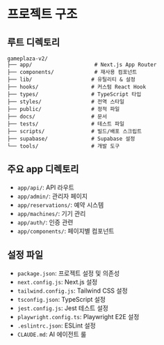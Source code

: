 # 프로젝트 구조

## 루트 디렉토리
```
gameplaza-v2/
├── app/                    # Next.js App Router
├── components/             # 재사용 컴포넌트
├── lib/                   # 유틸리티 & 설정
├── hooks/                 # 커스텀 React Hook
├── types/                 # TypeScript 타입
├── styles/                # 전역 스타일
├── public/                # 정적 파일
├── docs/                  # 문서
├── tests/                 # 테스트 파일
├── scripts/               # 빌드/배포 스크립트
├── supabase/              # Supabase 설정
└── tools/                 # 개발 도구
```

## 주요 app 디렉토리
- `app/api/`: API 라우트
- `app/admin/`: 관리자 페이지
- `app/reservations/`: 예약 시스템
- `app/machines/`: 기기 관리
- `app/auth/`: 인증 관련
- `app/components/`: 페이지별 컴포넌트

## 설정 파일
- `package.json`: 프로젝트 설정 및 의존성
- `next.config.js`: Next.js 설정
- `tailwind.config.js`: Tailwind CSS 설정
- `tsconfig.json`: TypeScript 설정
- `jest.config.js`: Jest 테스트 설정
- `playwright.config.ts`: Playwright E2E 설정
- `.eslintrc.json`: ESLint 설정
- `CLAUDE.md`: AI 에이전트 룰